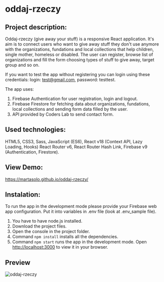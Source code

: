 # oddaj-rzeczy

## Project description:

Oddaj-rzeczy (give away your stuff) is a responsive React application. It's aim is to connect users who want to give away stuff they don't use anymore with the organizations, fundations and local collections that help children, single mother, homeless or disabled.
The user can register, browse list of organizations and fill the form choosing types of stuff to give away, target group and so on.

If you want to test the app without registering you can login using these credentials:
login: test@gmail.com,
password: testtest.

The app uses:

1. Firebase Authentication for user registration, login and logout.
2. Firebase Firestore for fetching data about organizations, fundations, local collections and sending form data filled by the user.
3. API provided by Coders Lab to send contact form.

## Used technologies:

HTML5, CSS3, Sass, JavaScript (ES6), React v18 (Context API, Lazy Loading, Hooks) React Router v6, React Router Hash Link, Firebase v9 (Authentication, Firestore).

## View Demo:

https://martasolo.github.io/oddaj-rzeczy/

## Instalation:

To run the app in the development mode please provide your Firebase web app configuration.
Put it into variables in .env file (look at .env_sample file).

1. You have to have node.js installed.
2. Download the project files.
3. Open the console in the project folder.
4. Command `npm install` installs all the dependencies.
5. Command `npm start` runs the app in the development mode. Open [http://localhost:3000](http://localhost:3000) to view it in your browser.

## Preview

![oddaj-rzeczy](https://github.com/MartaSolo/places-app/blob/master/places-app.gif)
